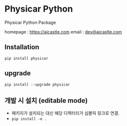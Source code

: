 # Physicar Python
Physicar Python Package

homepage : https://aicastle.com
email : dev@aicastle.com

## Installation
```
pip install physicar
```

## upgrade
```
pip install --upgrade physicar
```

## 개발 시 설치 (editable mode)
- 패키지가 설치되는 대신 해당 디렉터리가 심볼릭 링크로 연결.
- `pip install -e .`
